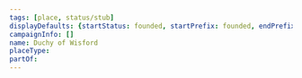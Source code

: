 ```yaml
---
tags: [place, status/stub]
displayDefaults: {startStatus: founded, startPrefix: founded, endPrefix: destroyed, endStatus: destroyed}
campaignInfo: []
name: Duchy of Wisford
placeType:
partOf:
---
```






